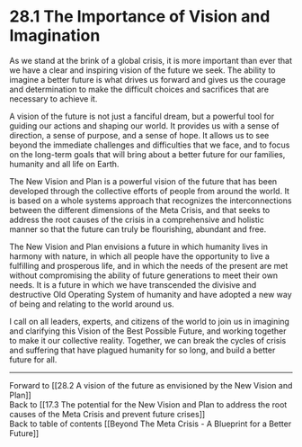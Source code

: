 # 28.1 The Importance of Vision and Imagination

As we stand at the brink of a global crisis, it is more important than ever that we have a clear and inspiring vision of the future we seek. The ability to imagine a better future is what drives us forward and gives us the courage and determination to make the difficult choices and sacrifices that are necessary to achieve it.

A vision of the future is not just a fanciful dream, but a powerful tool for guiding our actions and shaping our world. It provides us with a sense of direction, a sense of purpose, and a sense of hope. It allows us to see beyond the immediate challenges and difficulties that we face, and to focus on the long-term goals that will bring about a better future for our families, humanity and all life on Earth.

The New Vision and Plan is a powerful vision of the future that has been developed through the collective efforts of people from around the world. It is based on a whole systems approach that recognizes the interconnections between the different dimensions of the Meta Crisis, and that seeks to address the root causes of the crisis in a comprehensive and holistic manner so that the future can truly be flourishing, abundant and free. 

The New Vision and Plan envisions a future in which humanity lives in harmony with nature, in which all people have the opportunity to live a fulfilling and prosperous life, and in which the needs of the present are met without compromising the ability of future generations to meet their own needs. It is a future in which we have transcended the divisive and destructive Old Operating System of humanity and have adopted a new way of being and relating to the world around us.

I call on all leaders, experts, and citizens of the world to join us in imagining and clarifying this Vision of the Best Possible Future, and working together to make it our collective reality. Together, we can break the cycles of crisis and suffering that have plagued humanity for so long, and build a better future for all.

___

Forward to [[28.2 A vision of the future as envisioned by the New Vision and Plan]]      
Back to [[17.3 The potential for the New Vision and Plan to address the root causes of the Meta Crisis and prevent future crises]]      
Back to table of contents [[Beyond The Meta Crisis - A Blueprint for a Better Future]] 